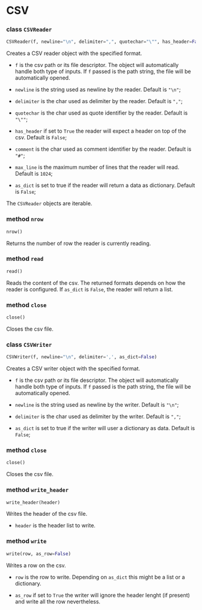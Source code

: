 # CSV

### class `CSVReader`
```python
CSVReader(f, newline="\n", delimiter=",", quotechar="\"", has_header=False, comment="#", max_line=1024, as_dict=False))
```
Creates a CSV reader object with the specified format.

* `f` is the csv path or its file descriptor. The object will automatically handle both type of inputs. If `f` passed is the path string, the file will be automatically opened.

* `newline` is the string used as newline by the reader. Default is `"\n"`;

* `delimiter` is the char used as delimiter by the reader. Default is `","`;

* `quotechar` is the char used as quote identifier by the reader. Default is `"\""`;

* `has_header` if set to `True` the reader will expect a header on top of the csv. Default is `False`;

* `comment` is the char used as comment identifier by the reader. Default is `"#"`;

* `max_line` is the maximum number of lines that the reader will read. Default is `1024`;

* `as_dict` is set to true if the reader will return a data as dictionary. Default is `False`;

The `CSVReader` objects are iterable.

### method `nrow`
```python
nrow()
```
Returns the number of row the reader is currently reading.

### method `read`
```python
read()
```
Reads the content of the csv. The returned formats depends on how the reader is configured. If `as_dict` is `False`, the reader will return a list.


### method `close`
```python
close()
```
Closes the csv file.

### class `CSVWriter`
```python
CSVWriter(f, newline="\n", delimiter=',', as_dict=False)
```
Creates a CSV writer object with the specified format.

* `f` is the csv path or its file descriptor. The object will automatically handle both type of inputs. If `f` passed is the path string, the file will be automatically opened.

* `newline` is the string used as newline by the writer. Default is `"\n"`;

* `delimiter` is the char used as delimiter by the writer. Default is `","`;

* `as_dict` is set to true if the writer will user a dictionary as data. Default is `False`;

### method `close`
```python
close()
```
Closes the csv file.

### method `write_header`
```python
write_header(header)
```
Writes the header of the csv file.

* `header` is the header list to write.

### method `write`
```python
write(row, as_row=False)
```
Writes a row on the csv.

* `row` is the row to write. Depending on `as_dict` this might be a list or a dictionary.

* `as_row` if set to `True` the writer will ignore the header lenght (if present) and write all the row nevertheless.